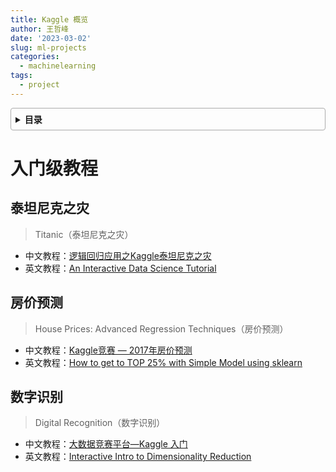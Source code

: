 ```yaml
---
title: Kaggle 概览
author: 王哲峰
date: '2023-03-02'
slug: ml-projects
categories:
  - machinelearning
tags:
  - project
---
```


<style>
details {
    border: 1px solid #aaa;
    border-radius: 4px;
    padding: .5em .5em 0;
}
summary {
    font-weight: bold;
    margin: -.5em -.5em 0;
    padding: .5em;
}
details[open] {
    padding: .5em;
}
details[open] summary {
    border-bottom: 1px solid #aaa;
    margin-bottom: .5em;
}
</style>

<details><summary>目录</summary><p>

- [入门级教程](#入门级教程)
  - [泰坦尼克之灾](#泰坦尼克之灾)
  - [房价预测](#房价预测)
  - [数字识别](#数字识别)
</p></details><p></p>

# 入门级教程

## 泰坦尼克之灾

> Titanic（泰坦尼克之灾）

* 中文教程：[逻辑回归应用之Kaggle泰坦尼克之灾]()
* 英文教程：[An Interactive Data Science Tutorial]()

## 房价预测

> House Prices: Advanced Regression Techniques（房价预测）

* 中文教程：[Kaggle竞赛 — 2017年房价预测]()
* 英文教程：[How to get to TOP 25% with Simple Model using sklearn]()

## 数字识别

> Digital Recognition（数字识别）

* 中文教程：[大数据竞赛平台—Kaggle 入门]()
* 英文教程：[Interactive Intro to Dimensionality Reduction]()

